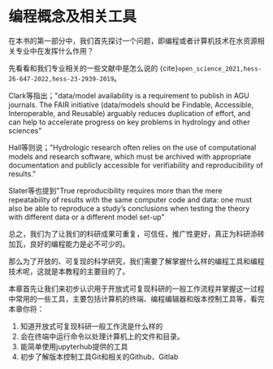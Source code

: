 # 编程概念及相关工具

在本书的第一部分中，我们首先探讨一个问题，即编程或者计算机技术在水资源相关专业中在发挥什么作用？

先看看和我们专业相关的一些文献中是怎么说的 {cite}`open_science_2021,hess-26-647-2022,hess-23-2939-2019`。

Clark等指出；"data/model availability is a requirement to publish in AGU journals. The FAIR initiative (data/models should be Findable, Accessible, Interoperable, and Reusable) arguably reduces duplication of effort, and can help to accelerate progress on key problems in hydrology and other sciences"

Hall等则说；"Hydrologic research often relies on the use of computational models and research software, which must be archived with appropriate documentation and publicly accessible for verifiability and reproducibility of results."

Slater等也提到"True reproducibility requires more than the mere repeatability of results with the same computer code and data: one must also be able to reproduce a study’s conclusions when testing the theory with different data or a different model set-up"

总之，我们为了让我们的科研成果可重复，可信任，推广性更好，真正为科研添砖加瓦，良好的编程能力是必不可少的。

那么为了开放的、可复现的科学研究，我们需要了解掌握什么样的编程工具和编程技术呢，这就是本教程的主要目的了。

本章首先让我们来初步认识用于开放式可复现科研的一般工作流程并掌握这一过程中常用的一些工具，主要包括计算机的终端、编程编辑器和版本控制工具等，看完本章你将：

1. 知道开放式可复现科研一般工作流是什么样的
2. 会在终端中运行命令以处理计算机上的文件和目录。  
3. 能简单使用jupyterhub提供的工具
4. 初步了解版本控制工具Git和相关的Github、Gitlab
